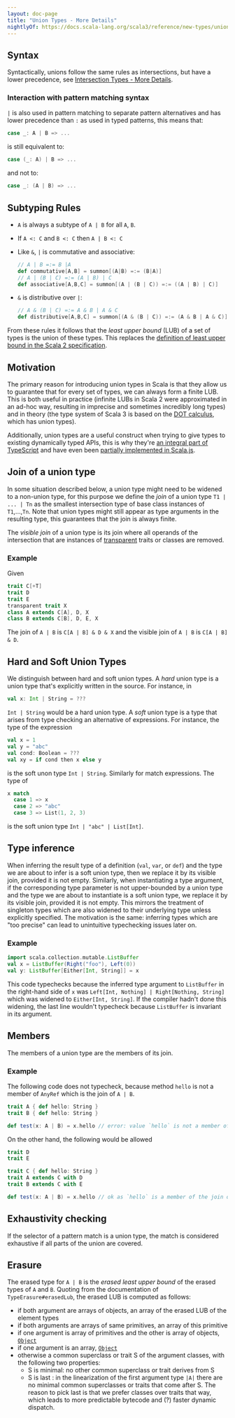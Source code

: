 ```yaml
---
layout: doc-page
title: "Union Types - More Details"
nightlyOf: https://docs.scala-lang.org/scala3/reference/new-types/union-types-spec.html
---
```


## Syntax

Syntactically, unions follow the same rules as intersections, but have a lower precedence, see
[Intersection Types - More Details](./intersection-types-spec.md).

### Interaction with pattern matching syntax
`|` is also used in pattern matching to separate pattern alternatives and has
lower precedence than `:` as used in typed patterns, this means that:

```scala sc:nocompile
case _: A | B => ...
```

is still equivalent to:

```scala sc:nocompile
case (_: A) | B => ...
```

and not to:

```scala sc:nocompile
case _: (A | B) => ...
```

## Subtyping Rules

- `A` is always a subtype of `A | B` for all `A`, `B`.
- If `A <: C` and `B <: C` then `A | B <: C`
- Like `&`, `|` is commutative and associative:

  ```scala
  // A | B =:= B |A
  def commutative[A,B] = summon[(A|B) =:= (B|A)]
  // A | (B | C) =:= (A | B) | C
  def associative[A,B,C] = summon[(A | (B | C)) =:= ((A | B) | C)] 
  ```

- `&` is distributive over `|`:

  ```scala
  // A & (B | C) =:= A & B | A & C
  def distributive[A,B,C] = summon[(A & (B | C)) =:= (A & B | A & C)]
  ```

From these rules it follows that the _least upper bound_ (LUB) of a set of types
is the union of these types. This replaces the
[definition of least upper bound in the Scala 2 specification](https://www.scala-lang.org/files/archive/spec/2.13/03-types.html#least-upper-bounds-and-greatest-lower-bounds).

## Motivation

The primary reason for introducing union types in Scala is that they allow us to
guarantee that for every set of types, we can always form a finite LUB. This is
both useful in practice (infinite LUBs in Scala 2 were approximated in an ad-hoc
way, resulting in imprecise and sometimes incredibly long types) and in theory
(the type system of Scala 3 is based on the
[DOT calculus](https://infoscience.epfl.ch/record/227176/files/soundness_oopsla16.pdf),
which has union types).

Additionally, union types are a useful construct when trying to give types to existing
dynamically typed APIs, this is why they're [an integral part of TypeScript](https://www.typescriptlang.org/docs/handbook/advanced-types.html#union-types)
and have even been [partially implemented in Scala.js](https://github.com/scala-js/scala-js/blob/master/library/src/main/scala/scala/scalajs/js/Union.scala).

## Join of a union type

In some situation described below, a union type might need to be widened to
a non-union type, for this purpose we define the _join_ of a union type `T1 |
... | Tn` as the smallest intersection type of base class instances of
`T1`,...,`Tn`. Note that union types might still appear as type arguments in the
resulting type, this guarantees that the join is always finite.

The _visible join_ of a union type is its join where all operands of the intersection that
are instances of [transparent](../other-new-features/transparent-traits.md) traits or classes are removed.


### Example

Given

```scala
trait C[+T]
trait D
trait E
transparent trait X
class A extends C[A], D, X
class B extends C[B], D, E, X
```

The join of `A | B` is `C[A | B] & D & X` and the visible join of `A | B` is `C[A | B] & D`.

## Hard and Soft Union Types

We distinguish between hard and soft union types. A _hard_ union type is a union type that's explicitly
written in the source. For instance, in
```scala sc-name:hardunion
val x: Int | String = ???
```
`Int | String` would be a hard union type. A _soft_ union type is a type that arises from type checking
an alternative of expressions. For instance, the type of the expression
```scala sc-name:softunion
val x = 1
val y = "abc"
val cond: Boolean = ???
val xy = if cond then x else y
```
is the soft unon type `Int | String`. Similarly for match expressions. The type of
```scala sc-compile-with:softunion
x match
  case 1 => x
  case 2 => "abc"
  case 3 => List(1, 2, 3)
```
is the soft union type `Int | "abc" | List[Int]`.


## Type inference

When inferring the result type of a definition (`val`, `var`, or `def`) and the
type we are about to infer is a soft union type, then we replace it by its visible join,
provided it is not empty.
Similarly, when instantiating a type argument, if the corresponding type
parameter is not upper-bounded by a union type and the type we are about to
instantiate is a soft union type, we replace it by its visible join, provided it is not empty.
This mirrors the
treatment of singleton types which are also widened to their underlying type
unless explicitly specified. The motivation is the same: inferring types
which are "too precise" can lead to unintuitive typechecking issues later on.

### Example

```scala
import scala.collection.mutable.ListBuffer
val x = ListBuffer(Right("foo"), Left(0))
val y: ListBuffer[Either[Int, String]] = x
```

This code typechecks because the inferred type argument to `ListBuffer` in the
right-hand side of `x` was `Left[Int, Nothing] | Right[Nothing, String]` which
was widened to `Either[Int, String]`. If the compiler hadn't done this widening,
the last line wouldn't typecheck because `ListBuffer` is invariant in its
argument.


## Members

The members of a union type are the members of its join.

### Example

The following code does not typecheck, because method `hello` is not a member of
`AnyRef` which is the join of `A | B`.

```scala sc:nocompile
trait A { def hello: String }
trait B { def hello: String }

def test(x: A | B) = x.hello // error: value `hello` is not a member of A | B
```

On the other hand, the following would be allowed

```scala
trait D
trait E

trait C { def hello: String }
trait A extends C with D
trait B extends C with E

def test(x: A | B) = x.hello // ok as `hello` is a member of the join of A | B which is C
```

## Exhaustivity checking

If the selector of a pattern match is a union type, the match is considered
exhaustive if all parts of the union are covered.

## Erasure

The erased type for `A | B` is the _erased least upper bound_ of the erased
types of `A` and `B`. Quoting from the documentation of `TypeErasure#erasedLub`,
the erased LUB is computed as follows:

- if both argument are arrays of objects, an array of the erased LUB of the element types
- if both arguments are arrays of same primitives, an array of this primitive
- if one argument is array of primitives and the other is array of objects,
  [`Object`](https://docs.oracle.com/en/java/javase/11/docs/api/java.base/java/lang/Object.html)
- if one argument is an array, [`Object`](https://docs.oracle.com/en/java/javase/11/docs/api/java.base/java/lang/Object.html)
- otherwise a common superclass or trait S of the argument classes, with the
  following two properties:
  * S is minimal: no other common superclass or trait derives from S
  * S is last   : in the linearization of the first argument type `|A|`
                  there are no minimal common superclasses or traits that
                  come after S.
  The reason to pick last is that we prefer classes over traits that way,
  which leads to more predictable bytecode and (?) faster dynamic dispatch.
